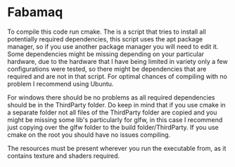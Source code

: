 # Fabamaq

To compile this code run cmake. The is a script that tries to install all potentially required dependencies, this script uses the apt package manager, so if you use another package manager you will need to edit it. Some dependencies might be missing depending on your particular hardware, due to the hardware that I have being limited in variety only a few configurations were tested, so there might be dependencies that are required and are not in that script. For optimal chances of compiling with no problem I recommend using Ubuntu.

For windows there should be no problems as all required dependencies should be in the ThirdParty folder. Do keep in mind that if you use cmake in a separate folder not all files of the ThirdParty folder are copied and you might be missing some lib's particularly for glfw, in this case I recommend just copying over the glfw folder to the build folder/ThirdParty. If you use cmake on the root you should have no issues compiling.

The resources must be present wherever you run the executable from, as it contains texture and shaders required.